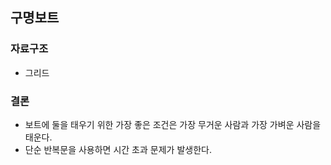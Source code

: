 ##  구명보트

### 자료구조
- 그리드


### 결론
- 보트에 둘을 태우기 위한 가장 좋은 조건은 가장 무거운 사람과 가장 가벼운 사람을 태운다.
- 단순 반복문을 사용하면 시간 초과 문제가 발생한다.

